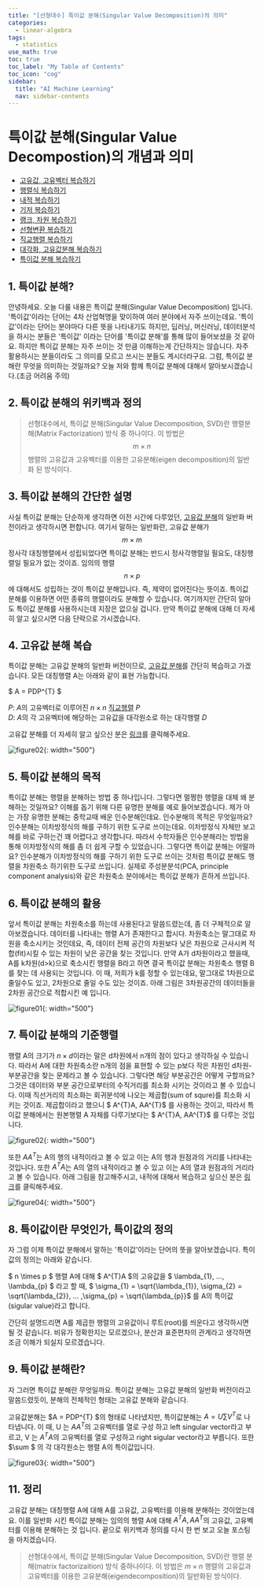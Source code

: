 ```yaml
---
title: "[선형대수] 특이값 분해(Singular Value Decomposition)의 의미" 
categories:
  - linear-algebra
tags:
  - statistics
use_math: true
toc: true
toc_label: "My Table of Contents"
toc_icon: "cog"
sidebar:
  title: "AI Machine Learning"
  nav: sidebar-contents
---
```


# 특이값 분해(Singular Value Decompostion)의 개념과 의미

* [고유값, 고유벡터 복습하기](https://losskatsu.github.io/linear-algebra/eigen/)
* [행렬식 복습하기](https://losskatsu.github.io/linear-algebra/determinant/)
* [내적 복습하기](https://losskatsu.github.io/linear-algebra/innerproduct/)
* [기저 복습하기](https://losskatsu.github.io/linear-algebra/basis/)
* [랭크, 차원 복습하기](https://losskatsu.github.io/linear-algebra/rank-dim/)
* [선형변환 복습하기](https://losskatsu.github.io/linear-algebra/linear-trans/)
* [직교행렬 복습하기](https://losskatsu.github.io/linear-algebra/orthogonal/)
* [대각화, 고유값분해 복습하기](https://losskatsu.github.io/linear-algebra/eigen-decomposition/)
* [특이값 분해 복습하기](https://losskatsu.github.io/linear-algebra/svd/)

## 1. 특이값 분해?

안녕하세요. 오늘 다룰 내용은 특이값 분해(Singular Value Decomposition) 입니다. 
'특이값'이라는 단어는 4차 산업혁명을 맞이하여 여러 분야에서 자주 쓰이는데요. 
'특이값'이라는 단어는 분야마다 다른 뜻을 나타내기도 하지만, 
딥러닝, 머신러닝, 데이터분석을 하시는 분들은 '특이값' 이라는 단어를 '특이값 분해'를 통해 많이 들어보셨을 것 같아요. 
하지만 특이값 분해는 자주 쓰이는 것 만큼 이해하는게 간단하지는 않습니다. 
자주 활용하시는 분들이라도 그 의미를 모르고 쓰시는 분들도 계시더라구요. 
그럼, 특이값 분해란 무엇을 의미하는 것일까요? 
오늘 저와 함께 특이값 분해에 대해서 알아보시겠습니다.(조금 어려움 주의)

## 2. 특이값 분해의 위키백과 정의

> 선형대수에서, 특이값 분해(Singular Value Decomposition, SVD)란 행렬분해(Matrix Factorization) 방식 중 하나이다. 
이 방법은 $$m \times n$$ 행렬의 고유값과 고유벡터를 이용한 고유분해(eigen decomposition)의 일반화 된 방식이다. 

## 3. 특이값 분해의 간단한 설명

사실 특이값 분해는 단순하게 생각하면 이전 시간에 다루었던, 
[고유값 분해](https://losskatsu.github.io/linear-algebra/eigen-decomposition/)의 일반화 버전이라고 생각하시면 편합니다. 
여기서 말하는 일반화란, 고유값 분해가 $$ m \times m $$ 정사각 대칭행렬에서 성립되었다면 특이값 분해는 반드시 정사각행렬일 필요도, 
대칭행렬일 필요가 없는 것이죠. 
임의의 행렬 $$ n \times p $$에 대해서도 성립하는 것이 특이값 분해입니다. 
즉, 제약이 없어진다는 뜻이죠. 특이값 분해를 이용하면 어떤 종류의 행렬이라도 분해할 수 있습니다. 
여기까지만 간단히 알아도 특이값 분해를 사용하시는데 지장은 없으실 겁니다. 
만약 특이값 분해에 대해 더 자세히 알고 싶으시면 다음 단락으로 가시겠습니다.

## 4. 고유값 분해 복습

특이값 분해는 고유값 분해의 일반화 버전이므로, [고유값 분해](https://losskatsu.github.io/linear-algebra/eigen-decomposition/)를 간단히 복습하고 가겠습니다. 
모든 대칭행렬 A는 아래와 같이 표현 가능합니다.

$ A = PDP^{T} $

$P$: $A$의 고유벡터로 이루어진 $n \times n$ [직교행렬](https://losskatsu.github.io/linear-algebra/orthogonal/) $P$ <br />
$D$: $A$의 각 고유벡터에 해당하는 고유값을 대각원소로 하는 대각행렬 $D$

고유값 분해를 더 자세히 알고 싶으신 분은 [링크](https://losskatsu.github.io/linear-algebra/eigen-decomposition/)를 클릭해주세요.

![figure02](/assets/images/eigen_decomposition/covariance_matrix2.jpg){: width="500"}


## 5. 특이값 분해의 목적

특이값 분해는 행렬을 분해하는 방법 중 하나입니다. 그렇다면 멀쩡한 행렬을 대체 왜 분해하는 것일까요? 
이해를 돕기 위해 다른 유명한 분해를 예로 들어보겠습니다. 
제가 아는 가장 유명한 분해는 중학교때 배운 인수분해인데요. 
인수분해의 목적은 무엇일까요? 
인수분해는 이차방정식의 해를 구하기 위한 도구로 쓰이는데요. 
이차방정식 자체만 보고 해를 바로 구하는건 꽤 어렵다고 생각합니다. 
따라서 수학자들은 인수분해라는 방법을 통해 이차방정식의 해를 좀 더 쉽게 구할 수 있었습니다. 
그렇다면 특이값 분해는 어떨까요? 
인수분해가 이차방정식의 해를 구하기 위한 도구로 쓰이는 것처럼 특이값 분해도 행렬을 차원축소 하기위한 도구로 쓰입니다. 
실제로 주성분분석(PCA, principle component analysis)와 같은 차원축소 분야에서는 특이값 분해가 흔하게 쓰입니다.

## 6. 특이값 분해의 활용

앞서 특이값 분해는 차원축소를 하는데 사용된다고 말씀드렸는데, 좀 더 구체적으로 알아보겠습니다. 
데이터를 나타내는 행렬 A가 존재한다고 합시다. 
차원축소는 말그대로 차원을 축소시키는 것인데요, 즉, 
데이터 전체 공간의 차원보다 낮은 차원으로 근사시켜 적합(fit)시킬 수 있는 차원이 낮은 공간을 찾는 것입니다. 
만약 A가 d차원이라고 했을때, A를 k차원(d>k)으로 축소시킨 행렬을 B라고 하면 결국 특이값 분해는 차원축소 행렬 B를 찾는 데 사용되는 것입니다. 
이 때, 저희가 k를 정할 수 있는데요, 말그대로 1차원으로 줄일수도 있고, 2차원으로 줄일 수도 있는 것이죠. 
아래 그림은 3차원공간의 데이터들을 2차원 공간으로 적합시킨 예 입니다. 

![figure01](/assets/images/svd/svd01.jpg){: width="500"}

## 7. 특이값 분해의 기준행렬 

행렬 A의 크기가 $n \times d$이라는 말은 d차원에서 n개의 점이 있다고 생각하실 수 있습니다. 
따라서 A에 대한 차원축소란 n개의 점을 표현할 수 있는 p보다 작은 차원인 d차원-부분공간을 찾는 문제라고 볼 수 있습니다. 
그렇다면 해당 부분공간은 어떻게 구할까요?
그것은 데이터와 부분 공간으로부터의 수직거리를 최소화 시키는 것이라고 볼 수 있습니다. 
이때 직선거리의 최소화는 회귀분석에 나오는 제곱합(sum of squre)를 최소화 시키는 것이죠. 
제곱합이라고 했으니 $ A^{T}A, AA^{T}$ 를 사용하는 것이고, 
따라서 특이값 분해에서는 원본행렬 A 자체를 다루기보다는 $ A^{T}A, AA^{T}$ 를 다루는 것입니다. 

![figure02](/assets/images/svd/svd02.jpg){: width="500"}

또한 $AA^{T}$는 A의 행의 내적이라고 볼 수 있고 이는 A의 행과 원점과의 거리를 나타내는 것입니다. 
또한 $A^{T}A$는 A의 열의 내적이라고 볼 수 있고 이는 A의 열과 원점과의 거리라고 볼 수 있습니다. 
아래 그림을 참고해주시고, 내적에 대해서 복습하고 싶으신 분은 [링크](https://losskatsu.github.io/linear-algebra/innerproduct/)를 클릭해주세요. 

![figure04](/assets/images/svd/svd04.jpg){: width="500"}

## 8. 특이값이란 무엇인가, 특이값의 정의

자 그럼 이제 특이값 분해에서 말하는 '특이값'이라는 단어의 뜻을 알아보겠습니다. 
특이값의 정의는 아래와 같습니다.  

$ n \times p $ 행렬 A에 대해 $ A^{T}A $의 고유값을 $ \lambda_{1}, ..., \lambda_{p} $ 라고 할 때, 
$ \sigma_{1} = \sqrt{\lambda_{1}}, \sigma_{2} = \sqrt{\lambda_{2}}, ... ,\sigma_{p} = \sqrt{\lambda_{p}}$ 를 A의 특이값(sigular value)라고 합니다.

간단히 설명드리면 A를 제곱한 행렬의 고유값이니 루트(root)를 씌운다고 생각하시면 될 것 같습니다. 
비유가 정확한지는 모르겠으나, 분산과 표준편차의 관계라고 생각하면 조금 이해가 되실지 모르겠습니다.

## 9. 특이값 분해란?

자 그러면 특이값 분해란 무엇일까요. 
특이값 분해는 고유값 분해의 일반화 버전이라고 말씀드렸듯이, 분해의 전체적인 형태는 고유값 분해와 같습니다. 

고유값분해는 $A = PDP^{T} $의 형태로 나타냈지만, 
특이값분해는 $A = U \sum V^{T}$로 나타냅니다. 이 때, 
U 는 $AA^{T}$의 고유벡터를 열로 구성 하고 left singular vector라고 부르고, 
V 는 $A^{T}A$의 고유벡터를 열로 구성하고 right sigular vector라고 부릅니다. 
또한 $\sum $ 의 각 대각원소는 행렬 A의 특이값입니다. 

![figure03](/assets/images/svd/svd03.jpg){: width="500"}

## 11. 정리

고유값 분해는 대칭행렬 A에 대해 A를 고유값, 고유벡터를 이용해 분해하는 것이었는데요. 
이를 일반화 시킨 특이값 분해는 임의의 행렬 A에 대해 $A^{T}A, AA^{T}$의 고유값, 고유벡터를 이용해 분해하는 것 입니다. 
끝으로 위키백과 정의를 다시 한 번 보고 오늘 포스팅을 마치겠습니다.

> 선형대수에서, 특이값 분해(Singular Value Decomposition, SVD)란 행렬 분해(matrix factorizaition) 방식 중하나이다. 
이 방법은 $m \times n$ 행렬의 고유값과 고유벡터를 이용한 고유분해(eigendecomposition)의 일반화된 방식이다.

